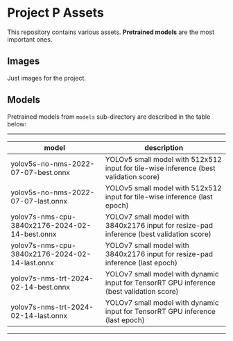 # Project P Assets

This repository contains various assets. **Pretrained models** are the most important ones.

## Images

Just images for the project.

## Models

Pretrained models from `models` sub-directory are described in the table below:

---
| model | description |
| --- | --- |
| yolov5s-no-nms-2022-07-07-best.onnx | YOLOv5 small model with 512x512 input for tile-wise inference (best validation score) |
| yolov5s-no-nms-2022-07-07-last.onnx | YOLOv5 small model with 512x512 input for tile-wise inference (last epoch) |
| yolov7s-nms-cpu-3840x2176-2024-02-14-best.onnx | YOLOv7 small model with 3840x2176 input for resize-pad inference (best validation score) |
| yolov7s-nms-cpu-3840x2176-2024-02-14-last.onnx | YOLOv7 small model with 3840x2176 input for resize-pad inference (last epoch) |
| yolov7s-nms-trt-2024-02-14-best.onnx | YOLOv7 small model with dynamic input for TensorRT GPU inference (best validation score) |
| yolov7s-nms-trt-2024-02-14-last.onnx | YOLOv7 small model with dynamic input for TensorRT GPU inference (last epoch) |
---

